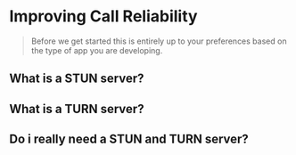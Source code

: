 # Improving Call Reliability

> Before we get started this is entirely up to your preferences based on the type of app you are developing.

## What is a STUN server?


## What is a TURN server?


## Do i really need a STUN and TURN server?

